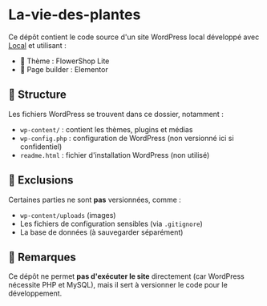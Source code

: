 # La-vie-des-plantes

Ce dépôt contient le code source d'un site WordPress local développé avec [Local](https://localwp.com/) et utilisant :

- 🎨 Thème : FlowerShop Lite
- 🧱 Page builder : Elementor

## 📁 Structure

Les fichiers WordPress se trouvent dans ce dossier, notamment :
- `wp-content/` : contient les thèmes, plugins et médias
- `wp-config.php` : configuration de WordPress (non versionné ici si confidentiel)
- `readme.html` : fichier d'installation WordPress (non utilisé)

## 🚫 Exclusions

Certaines parties ne sont **pas** versionnées, comme :
- `wp-content/uploads` (images)
- Les fichiers de configuration sensibles (via `.gitignore`)
- La base de données (à sauvegarder séparément)

## 📝 Remarques

Ce dépôt ne permet **pas d'exécuter le site** directement (car WordPress nécessite PHP et MySQL), mais il sert à versionner le code pour le développement.
